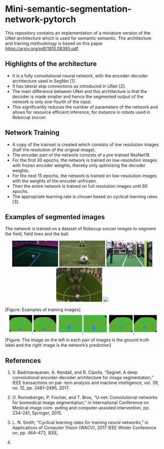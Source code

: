 # Mini-semantic-segmentation-network-pytorch
This repository contains an implementation of a miniature version of the UNet architecture which is used for semantic semantic.
The architecture and training methodology is based on this paper https://arxiv.org/pdf/1810.08395.pdf.

## Highlights of the architecture
* It is a fully convolutional neural network, with the encoder-decoder architecture used in SegNet [1].
* It has lateral skip connections as introduced in UNet [2].
* The main difference between UNet and this architecture is that the decoder is made smaller and hence the segmented output of the network is only one-fourth of the input.
* This significantly reduces the number of parameters of the network and allows for resource efficient inference, for instance in robots used in Robocup soccer.

## Network Training
* A copy of the trainset is created which consists of low resolution images (half the resolution of the original image).
* The encoder part of the network consists of a pre-trained ResNet18.
* For the first 30 epochs, the network is trained on low-resolution images with frozen encoder weights, thereby only optimizing the decoder weights.
* For the next 15 epochs, the network is trained on low-resolution images with the weights of the encoder unfrozen.
* Then the entire network is trained on full resolution images until 80 epochs.
* The appropriate learning rate is chosen based on cyclical learning rates [3].

## Examples of segmented images

The network is trained on a dataset of Robocup soccer images to segment the field, field lines and the ball.

<p align="center">
  <img src="./images/train_image1.jpg" width="150">
  <img src="./images/train_image2.png" width="150">
  <img src="./images/train_image4.png" width="150">
  <img src="./images/train_image5.jpg" width="150">
  <img src="./images/train_image5.png" width="150">
</p>
[Figure: Examples of training images]

<img src="./images/output_example.png" width="900"/>
[Figure: The image on the left in each pair
of images is the ground truth label and the right image is the network’s
prediction]


## References
1. V. Badrinarayanan, A. Kendall, and R. Cipolla, “Segnet: A deep convolutional
encoder-decoder architecture for image segmentation,” IEEE transactions on pat-
tern analysis and machine intelligence, vol. 39, no. 12, pp. 2481–2495, 2017.

2. O. Ronneberger, P. Fischer, and T. Brox, “U-net: Convolutional networks for
biomedical image segmentation,” in International Conference on Medical image com-
puting and computer-assisted intervention, pp. 234–241, Springer, 2015.

3. L. N. Smith, “Cyclical learning rates for training neural networks,” in Applications of
Computer Vision (WACV), 2017 IEEE Winter Conference on, pp. 464–472, IEEE,
2017.

